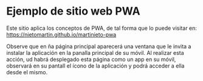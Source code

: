 # Ejemplo de sitio web PWA

Este sitio aplica los conceptos de PWA, de tal forma que lo puede visitar en:
https://nietomartin.github.io/martinieto-pwa

Observe que en ña página principal aparecerá una ventana que le invita a instalar la aplicación en la panalla principal de su móvil.
Al realizar esta acción, ud habrá desplegado esta página como un app en su móvil, observará en su pantall el ícono de la aplicación y
podrá acceder a ella desde el mismo.
